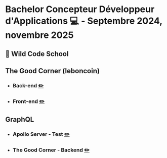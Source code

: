 # Bachelor Concepteur Développeur d'Applications :computer: - Septembre 2024, novembre 2025
## :round_pushpin: Wild Code School


## The Good Corner (leboncoin)
- ### Back-end [:pencil2:](https://github.com/Poupiio/The_good_corner_Backend)
- ### Front-end [:pencil2:](https://github.com/Poupiio/The_good_corner_Frontent)

## GraphQL
- ### Apollo Server - Test [:pencil2:](https://github.com/Poupiio/Apollo_Server)
- ### The Good Corner - Backend [:pencil2:](https://github.com/Poupiio/TGC_Backend_GraphQL)

